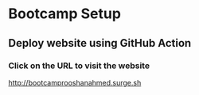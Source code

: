 # Bootcamp Setup

## Deploy website using GitHub Action

### Click on the URL to visit the website

http://bootcamprooshanahmed.surge.sh 
